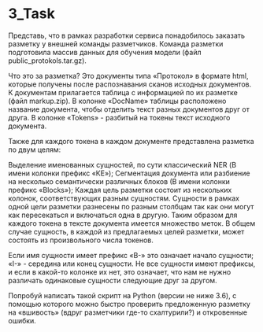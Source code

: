 # 3_Task

Представь, что в рамках разработки сервиса понадобилось заказать разметку у внешней команды разметчиков. Команда разметки подготовила массив данных для обучения модели (файл public_protokols.tar.gz).

Что это за разметка? Это документы типа «Протокол» в формате html, которые получены после распознавания сканов исходных документов. К документам прилагается таблица с информацией по их разметке (файл markup.zip). В колонке «DocName» таблицы расположено название документа, чтобы отделить текст разных документов друг от друга. В колонке «Tokens» - разбитый на токены текст исходного документа.

Также для каждого токена в каждом документе представлена разметка по двум целям:

Выделение именованных сущностей, по сути классический NER (В имени колонки префикс «КЕ»); Сегментация документа или разбиение на несколько семантически различных блоков (В имени колонки префикс «Blocks»); Каждая цель разметки состоит из нескольких колонок, соответствующих разным сущностям. Сущности в рамках одной цели разметки разнесены по разным столбцам так как они могут как пересекаться и включаться одна в другую. Таким образом для каждого токена в тексте документа имеется множество меток. В общем случае сущность, в каждой из предлагаемых целей разметки, может состоять из произвольного числа токенов.

Если имя сущности имеет префикс «B-» это означает начало сущности; «I-» - середина или конец сущности. Не все сущности имеют префиксы, и если в какой-то колонке их нет, это означает, что нам не нужно различать одинаковые сущности следующие друг за другом.

Попробуй написать такой скрипт на Python (версии не ниже 3.6), с помощью которого можно быстро проверить предложенную разметку на «вшивость» (вдруг разметчики где-то схалтурили?) и откровенные ошибки.
